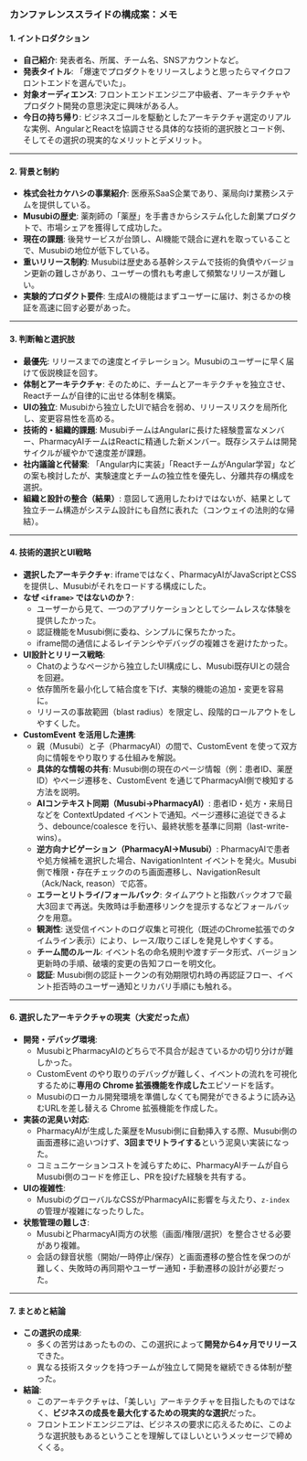 ### カンファレンススライドの構成案：メモ

#### 1. イントロダクション
- **自己紹介**: 発表者名、所属、チーム名、SNSアカウントなど。
- **発表タイトル**: 「爆速でプロダクトをリリースしようと思ったらマイクロフロントエンドを選んでいた」。
- **対象オーディエンス**: フロントエンドエンジニア中級者、アーキテクチャやプロダクト開発の意思決定に興味がある人。
- **今日の持ち帰り**: ビジネスゴールを駆動としたアーキテクチャ選定のリアルな実例、AngularとReactを協調させる具体的な技術的選択肢とコード例、そしてその選択の現実的なメリットとデメリット。

---

#### 2. 背景と制約
- **株式会社カケハシの事業紹介**: 医療系SaaS企業であり、薬局向け業務システムを提供している。
- **Musubiの歴史**: 薬剤師の「薬歴」を手書きからシステム化した創業プロダクトで、市場シェアを獲得して成功した。
- **現在の課題**: 後発サービスが台頭し、AI機能で競合に遅れを取っていることで、Musubiの地位が低下している。
- **重いリリース制約**: Musubiは歴史ある基幹システムで技術的負債やバージョン更新の難しさがあり、ユーザーの慣れも考慮して頻繁なリリースが難しい。
- **実験的プロダクト要件**: 生成AIの機能はまずユーザーに届け、刺さるかの検証を高速に回す必要があった。

---

#### 3. 判断軸と選択肢
- **最優先**: リリースまでの速度とイテレーション。Musubiのユーザーに早く届けて仮説検証を回す。
- **体制とアーキテクチャ**: そのために、チームとアーキテクチャを独立させ、Reactチームが自律的に出せる体制を構築。
- **UIの独立**: Musubiから独立したUIで結合を弱め、リリースリスクを局所化し、変更容易性を高める。
- **技術的・組織的課題**: MusubiチームはAngularに長けた経験豊富なメンバー、PharmacyAIチームはReactに精通した新メンバー。既存システムは開発サイクルが緩やかで速度差が課題。
- **社内議論と代替案**: 「Angular内に実装」「ReactチームがAngular学習」などの案も検討したが、実験速度とチームの独立性を優先し、分離共存の構成を選択。
- **組織と設計の整合（結果）**: 意図して適用したわけではないが、結果として独立チーム構造がシステム設計にも自然に表れた（コンウェイの法則的な帰結）。

---

#### 4. 技術的選択とUI戦略
- **選択したアーキテクチャ**: iframeではなく、PharmacyAIがJavaScriptとCSSを提供し、Musubiがそれをロードする構成にした。
- **なぜ `<iframe>` ではないのか？**:
    - ユーザーから見て、一つのアプリケーションとしてシームレスな体験を提供したかった。
    - 認証機能をMusubi側に委ね、シンプルに保ちたかった。
    - iframe間の通信によるレイテンシやデバッグの複雑さを避けたかった。
- **UI設計とリリース戦略**:
    - Chatのようなページから独立したUI構成にし、Musubi既存UIとの競合を回避。
    - 依存箇所を最小化して結合度を下げ、実験的機能の追加・変更を容易に。
    - リリースの事故範囲（blast radius）を限定し、段階的ロールアウトをしやすくした。
- **CustomEvent を活用した連携**:
    - 親（Musubi）と子（PharmacyAI）の間で、CustomEvent を使って双方向に情報をやり取りする仕組みを解説。
    - **具体的な情報の共有**: Musubi側の現在のページ情報（例：患者ID、薬歴ID）やページ遷移を、CustomEvent を通じてPharmacyAI側で検知する方法を説明。
    - **AIコンテキスト同期（Musubi→PharmacyAI）**: 患者ID・処方・来局日などを ContextUpdated イベントで通知。ページ遷移に追従できるよう、debounce/coalesce を行い、最終状態を基準に同期（last-write-wins）。
    - **逆方向ナビゲーション（PharmacyAI→Musubi）**: PharmacyAIで患者や処方候補を選択した場合、NavigationIntent イベントを発火。Musubi側で権限・存在チェックののち画面遷移し、NavigationResult（Ack/Nack, reason）で応答。
    - **エラーとリトライ/フォールバック**: タイムアウトと指数バックオフで最大3回まで再送。失敗時は手動遷移リンクを提示するなどフォールバックを用意。
    - **観測性**: 送受信イベントのログ収集と可視化（既述のChrome拡張でのタイムライン表示）により、レース/取りこぼしを発見しやすくする。
    - **チーム間のルール**: イベント名の命名規則や渡すデータ形式、バージョン更新時の手順、破壊的変更の告知フローを明文化。
    - **認証**: Musubi側の認証トークンの有効期限切れ時の再認証フロー、イベント拒否時のユーザー通知とリカバリ手順にも触れる。

---

#### 6. 選択したアーキテクチャの現実（大変だった点）
- **開発・デバッグ環境**:
    - MusubiとPharmacyAIのどちらで不具合が起きているかの切り分けが難しかった。
    - CustomEvent のやり取りのデバッグが難しく、イベントの流れを可視化するために**専用の Chrome 拡張機能を作成した**エピソードを話す。
    - Musubiのローカル開発環境を準備しなくても開発ができるように読み込むURLを差し替える Chrome 拡張機能を作成した。
- **実装の泥臭い対応**:
    - PharmacyAIが生成した薬歴をMusubi側に自動挿入する際、Musubi側の画面遷移に追いつけず、**3回までリトライする**という泥臭い実装になった。
    - コミュニケーションコストを減らすために、PharmacyAIチームが自らMusubi側のコードを修正し、PRを投げた経験を共有する。
- **UIの複雑性**:
    - MusubiのグローバルなCSSがPharmacyAIに影響を与えたり、`z-index` の管理が複雑になったりした。
 - **状態管理の難しさ**:
     - MusubiとPharmacyAI両方の状態（画面/権限/選択）を整合させる必要があり複雑。
     - 会話の録音状態（開始/一時停止/保存）と画面遷移の整合性を保つのが難しく、失敗時の再同期やユーザー通知・手動遷移の設計が必要だった。

---

#### 7. まとめと結論
- **この選択の成果**:
    - 多くの苦労はあったものの、この選択によって**開発から4ヶ月でリリース**できた。
    - 異なる技術スタックを持つチームが独立して開発を継続できる体制が整った。
- **結論**:
    - このアーキテクチャは、「美しい」アーキテクチャを目指したものではなく、**ビジネスの成長を最大化するための現実的な選択**だった。
    - フロントエンドエンジニアは、ビジネスの要求に応えるために、このような選択肢もあるということを理解してほしいというメッセージで締めくくる。


